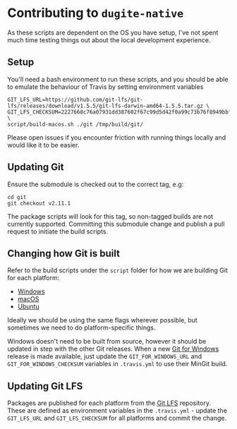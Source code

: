 # Contributing to `dugite-native`

As these scripts are dependent on the OS you have setup, I've not spent much
time testing things out about the local development experience.

## Setup

You'll need a bash environment to run these scripts, and you should be able
to emulate the behaviour of Travis by setting environment variables

```
GIT_LFS_URL=https://github.com/git-lfs/git-lfs/releases/download/v1.5.5/git-lfs-darwin-amd64-1.5.5.tar.gz \
GIT_LFS_CHECKSUM=2227668c76a07931dd387602f67c99d5d42f0a99c73b76f8949bbfe3a4cc49c7 \
script/build-macos.sh ./git /tmp/build/git/
```

Please open issues if you encounter friction with running things locally and
would like it to be easier.

## Updating Git

Ensure the submodule is checked out to the correct tag, e.g:

```
cd git
git checkout v2.11.1
```

The package scripts will look for this tag, so non-tagged builds are not
currently supported. Committing this submodule change and publish a pull
request to initiate the build scripts.

## Changing how Git is built

Refer to the build scripts under the `script` folder for how we are building Git for each platform:

 - [Windows](https://github.com/desktop/dugite-native/blob/master/script/build-win32.sh)
 - [macOS](https://github.com/desktop/dugite-native/blob/master/script/build-macos.sh)
 - [Ubuntu](https://github.com/desktop/dugite-native/blob/master/script/build-ubuntu.sh)

Ideally we should be using the same flags wherever possible, but sometimes we
need to do platform-specific things.

Windows doesn't need to be built from source, however it should be updated in step with the other Git releases. When a new [Git for Windows](https://github.com/git-for-windows/git) release is made available, just update the
`GIT_FOR_WINDOWS_URL` and `GIT_FOR_WINDOWS_CHECKSUM` variables in `.travis.yml`
to use their MinGit build.

## Updating Git LFS

Packages are published for each platform from the [Git LFS](https://github.com/git-lfs/git-lfs)
repository. These are defined as environment variables in the `.travis.yml` -
update the `GIT_LFS_URL` and `GIT_LFS_CHECKSUM` for all platforms and commit
the change.


